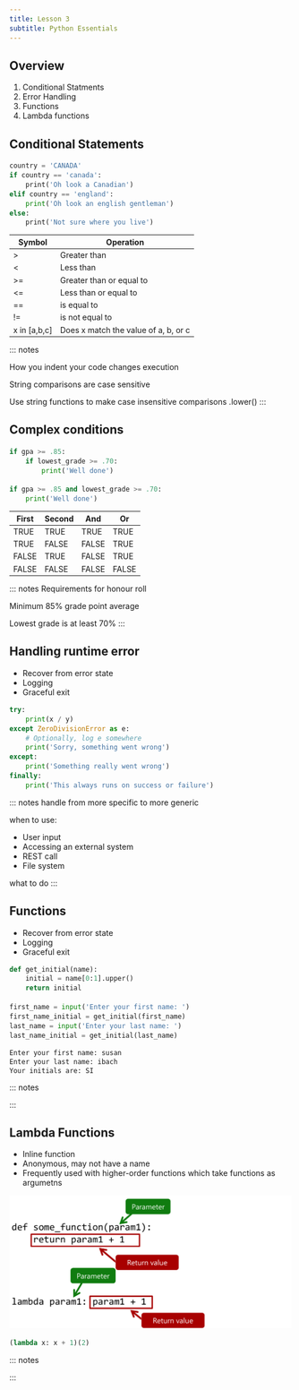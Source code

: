 ```yaml
---
title: Lesson 3
subtitle: Python Essentials
---
```


## Overview

1. Conditional Statments
1. Error Handling
1. Functions
1. Lambda functions

## Conditional Statements

```python
country = 'CANADA'
if country == 'canada':
    print('Oh look a Canadian')
elif country == 'england':
    print('Oh look an english gentleman')
else:
    print('Not sure where you live')
```

| Symbol  | Operation                 |
|---------|---------------------------|
| >       | Greater than              |
| <       | Less than                 |
| >=      | Greater than or equal to  |
| <=      | Less than or equal to     |
| ==      | is equal to               |
| !=      | is not equal to           |
| x in [a,b,c] | Does x match the value of a, b, or c |


::: notes

How you indent your code changes execution

String comparisons are case sensitive

Use string functions to make case insensitive comparisons
.lower() 
:::

## Complex conditions

```python
if gpa >= .85:
	if lowest_grade >= .70:
		print('Well done')

if gpa >= .85 and lowest_grade >= .70:
	print('Well done')
```

| First  | Second | And   | Or    |
|--------|--------|-------|-------|
| TRUE   | TRUE   | TRUE  | TRUE  |
| TRUE   | FALSE  | FALSE | TRUE  |
| FALSE  | TRUE   | FALSE | TRUE  |
| FALSE  | FALSE  | FALSE | FALSE |

::: notes
Requirements for honour roll

Minimum 85% grade point average

Lowest grade is at least 70%
:::

## Handling runtime error

* Recover from error state
* Logging
* Graceful exit

```python
try:
    print(x / y)
except ZeroDivisionError as e:
    # Optionally, log e somewhere
    print('Sorry, something went wrong')
except:
    print('Something really went wrong')
finally:
    print('This always runs on success or failure')
```

::: notes
handle from more specific to more generic

when to use:
* User input
* Accessing an external system
* REST call
* File system

what to do
:::

## Functions

* Recover from error state
* Logging
* Graceful exit

```python
def get_initial(name):
	initial = name[0:1].upper()
	return initial

first_name = input('Enter your first name: ')
first_name_initial = get_initial(first_name)
last_name = input('Enter your last name: ')
last_name_initial = get_initial(last_name)
```

```
Enter your first name: susan
Enter your last name: ibach
Your initials are: SI
```

::: notes

:::

## Lambda Functions

* Inline function
* Anonymous, may not have a name
* Frequently used with higher-order functions which take functions as argumetns

![image](../media/lambda.png)

```python
(lambda x: x + 1)(2)
```
::: notes

:::
